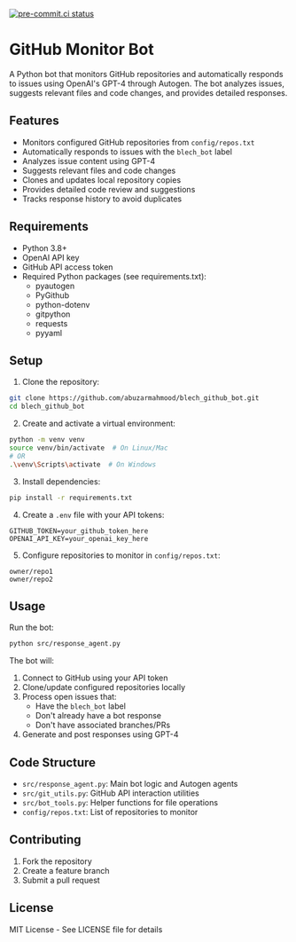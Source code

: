 [![pre-commit.ci status](https://results.pre-commit.ci/badge/github/abuzarmahmood/blech_github_bot/main.svg)](https://results.pre-commit.ci/latest/github/abuzarmahmood/blech_github_bot/main)

# GitHub Monitor Bot

A Python bot that monitors GitHub repositories and automatically responds to issues using OpenAI's GPT-4 through Autogen. The bot analyzes issues, suggests relevant files and code changes, and provides detailed responses.

## Features

- Monitors configured GitHub repositories from `config/repos.txt`
- Automatically responds to issues with the `blech_bot` label
- Analyzes issue content using GPT-4
- Suggests relevant files and code changes
- Clones and updates local repository copies
- Provides detailed code review and suggestions
- Tracks response history to avoid duplicates

## Requirements

- Python 3.8+
- OpenAI API key
- GitHub API access token
- Required Python packages (see requirements.txt):
  - pyautogen
  - PyGithub
  - python-dotenv
  - gitpython
  - requests
  - pyyaml

## Setup

1. Clone the repository:
```bash
git clone https://github.com/abuzarmahmood/blech_github_bot.git
cd blech_github_bot
```

2. Create and activate a virtual environment:
```bash
python -m venv venv
source venv/bin/activate  # On Linux/Mac
# OR
.\venv\Scripts\activate  # On Windows
```

3. Install dependencies:
```bash
pip install -r requirements.txt
```

4. Create a `.env` file with your API tokens:
```
GITHUB_TOKEN=your_github_token_here
OPENAI_API_KEY=your_openai_key_here
```

5. Configure repositories to monitor in `config/repos.txt`:
```
owner/repo1
owner/repo2
```

## Usage

Run the bot:
```bash
python src/response_agent.py
```

The bot will:
1. Connect to GitHub using your API token
2. Clone/update configured repositories locally
3. Process open issues that:
   - Have the `blech_bot` label
   - Don't already have a bot response
   - Don't have associated branches/PRs
4. Generate and post responses using GPT-4

## Code Structure

- `src/response_agent.py`: Main bot logic and Autogen agents
- `src/git_utils.py`: GitHub API interaction utilities
- `src/bot_tools.py`: Helper functions for file operations
- `config/repos.txt`: List of repositories to monitor

## Contributing

1. Fork the repository
2. Create a feature branch
3. Submit a pull request

## License

MIT License - See LICENSE file for details
